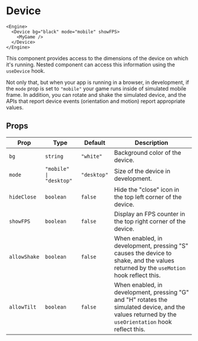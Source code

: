 # Device

```tsx
<Engine>
  <Device bg="black" mode="mobile" showFPS>
    <MyGame />
  </Device>
</Engine>
```

This component provides access to the dimensions of the device on which it's running. Nested component can access this information using the `useDevice` hook.

Not only that, but when your app is running in a browser, in development, if the `mode` prop is set to `"mobile"` your game runs inside of simulated mobile frame. In addition, you can rotate and shake the simulated device, and the APIs that report device events (orientation and motion) report appropriate values.

## Props

| Prop | Type | Default | Description |
|-|-|-|-|
| `bg` | `string` | `"white"` | Background color of the device. |
| `mode` | `"mobile" \| "desktop"` | `"desktop"` | Size of the device in development. |
| `hideClose` | `boolean` | `false` | Hide the "close" icon in the top left corner of the device. |
| `showFPS` | `boolean` | `false` | Display an FPS counter in the top right corner of the device. |
| `allowShake` | `boolean` | `false` | When enabled, in development, pressing "S" causes the device to shake, and the values returned by the `useMotion` hook reflect this. |
| `allowTilt` | `boolean` | `false` | When enabled, in development, pressing "G" and "H" rotates the simulated device, and the values returned by the `useOrientation` hook reflect this. |